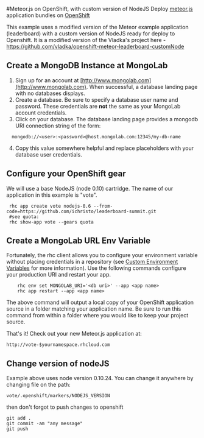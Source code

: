 #Meteor.js on OpenShift, with custom version of NodeJS
Deploy [meteor.js](http://meteor.com/) application bundles on [OpenShift](http://openshift.com/)

This example uses a modified version of the Meteor example application (leaderboard) with a custom version of NodeJS ready for deploy to Openshift.  It is a modified version of the Vladka's project here - https://github.com/vladka/openshift-meteor-leaderboard-customNode

## Create a MongoDB Instance at MongoLab
1. Sign up for an account at [http://www.mongolab.com](http://www.mongolab.com). When successful, a database landing page with no databases displays.
2. Create a database. Be sure to specify a database user name and password. These credentials are **not** the same as your MongoLab account credentials.
3. Click on your database. The database landing page provides a mongodb URI connection string of the form:   
```
  mongodb://<user>:<password>@host.mongolab.com:12345/my-db-name
```
4. Copy this value somewhere helpful and replace placeholders with your database user credentials.

## Configure your OpenShift gear 
We will use a base NodeJS (node 0.10) cartridge. The name of our application in this example is "vote". 

     rhc app create vote nodejs-0.6 --from-code=https://github.com/ichristo/leaderboard-summit.git
     #see quota:
     rhc show-app vote --gears quota

## Create a MongoLab URL Env Variable
Fortunately, the rhc client allows you to configure your environment variable without placing credentials in a repository (see [Custom Environment Variables](https://www.openshift.com/blogs/new-online-features-for-september-2013) for more information). Use the following commands configure your production URI and restart your app.

```
    rhc env set MONGOLAB_URI='<db uri>' --app <app name>
    rhc app restart --app <app name>
```
    
The above command will output a local copy of your OpenShift application source in a folder matching your application name.  Be sure to run this command from within a folder where you would like to keep your project source.

That's it! Check out your new Meteor.js application at:

    http://vote-$yournamespace.rhcloud.com

## Change version of nodeJS
 Example above uses node version 0.10.24. 
 You can change it anywhere by changing file 
 on the path: 

    vote/.openshift/markers/NODEJS_VERSION 

then don't forgot to push changes to openshift 
   
    git add . 
    git commit -am "any message"
    git push


